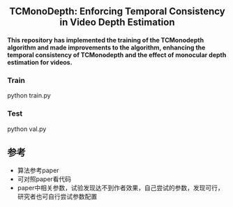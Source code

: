 <h2 align="center">TCMonoDepth: Enforcing Temporal Consistency in Video Depth Estimation</h2>

#### This repository has implemented the training of the TCMonodepth algorithm and made improvements to the algorithm, enhancing the temporal consistency of TCMonodepth and the effect of monocular depth estimation for videos. ####

### Train ###
python train.py

### Test ###
python val.py

## 参考
- 算法参考paper <Enforcing Temporal Consistency in Video Depth Estimation>
- 可对照paper看代码
- paper中相关参数，试验发现达不到作者效果，自己尝试的参数，发现可行，研究者也可自行尝试参数配置